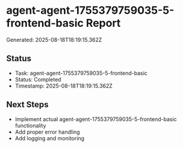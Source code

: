 # agent-agent-1755379759035-5-frontend-basic Report

Generated: 2025-08-18T18:19:15.362Z

## Status
- Task: agent-agent-1755379759035-5-frontend-basic
- Status: Completed
- Timestamp: 2025-08-18T18:19:15.362Z

## Next Steps
- Implement actual agent-agent-1755379759035-5-frontend-basic functionality
- Add proper error handling
- Add logging and monitoring
